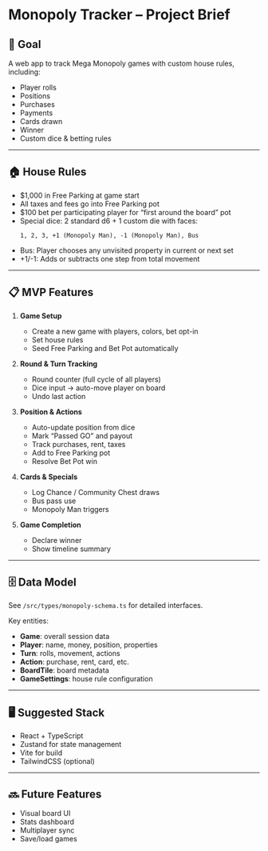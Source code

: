 # Monopoly Tracker – Project Brief

## 🎯 Goal
A web app to track Mega Monopoly games with custom house rules, including:
- Player rolls
- Positions
- Purchases
- Payments
- Cards drawn
- Winner
- Custom dice & betting rules

---

## 🏠 House Rules
- $1,000 in Free Parking at game start
- All taxes and fees go into Free Parking pot
- $100 bet per participating player for “first around the board” pot
- Special dice: 2 standard d6 + 1 custom die with faces:
  ```
  1, 2, 3, +1 (Monopoly Man), -1 (Monopoly Man), Bus
  ```
- Bus: Player chooses any unvisited property in current or next set
- +1/-1: Adds or subtracts one step from total movement

---

## 📋 MVP Features
1. **Game Setup**
   - Create a new game with players, colors, bet opt-in
   - Set house rules
   - Seed Free Parking and Bet Pot automatically

2. **Round & Turn Tracking**
   - Round counter (full cycle of all players)
   - Dice input → auto-move player on board
   - Undo last action

3. **Position & Actions**
   - Auto-update position from dice
   - Mark “Passed GO” and payout
   - Track purchases, rent, taxes
   - Add to Free Parking pot
   - Resolve Bet Pot win

4. **Cards & Specials**
   - Log Chance / Community Chest draws
   - Bus pass use
   - Monopoly Man triggers

5. **Game Completion**
   - Declare winner
   - Show timeline summary

---

## 🗄 Data Model
See `/src/types/monopoly-schema.ts` for detailed interfaces.

Key entities:
- **Game**: overall session data
- **Player**: name, money, position, properties
- **Turn**: rolls, movement, actions
- **Action**: purchase, rent, card, etc.
- **BoardTile**: board metadata
- **GameSettings**: house rule configuration

---

## 🖥 Suggested Stack
- React + TypeScript
- Zustand for state management
- Vite for build
- TailwindCSS (optional)

---

## 🔜 Future Features
- Visual board UI
- Stats dashboard
- Multiplayer sync
- Save/load games
